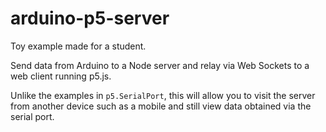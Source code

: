# arduino-p5-server

Toy example made for a student.

Send data from Arduino to a Node server and relay via Web Sockets to a web client running p5.js.

Unlike the examples in `p5.SerialPort`, this will allow you to visit the server from another device such as a mobile and still view data obtained via the serial port.